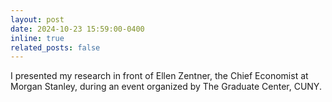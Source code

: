 ```yaml
---
layout: post
date: 2024-10-23 15:59:00-0400
inline: true
related_posts: false
--- 
```

I presented my research in front of Ellen Zentner, the Chief Economist at Morgan Stanley, during an event organized by The Graduate Center, CUNY.
